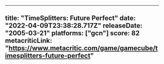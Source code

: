 
---
title: "TimeSplitters: Future Perfect"
date: "2022-04-09T23:38:28.717Z"
releaseDate: "2005-03-21"
platforms: ["gcn"]
score: 82
metacriticLink: "https://www.metacritic.com/game/gamecube/timesplitters-future-perfect"
---
